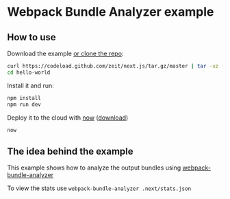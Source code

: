 
# Webpack Bundle Analyzer example

## How to use

Download the example [or clone the repo](https://github.com/zeit/next.js):

```bash
curl https://codeload.github.com/zeit/next.js/tar.gz/master | tar -xz --strip=2 next.js-master/examples/with-webpack-bundle-analyzer
cd hello-world
```

Install it and run:

```bash
npm install
npm run dev
```

Deploy it to the cloud with [now](https://zeit.co/now) ([download](https://zeit.co/download))

```bash
now
```

## The idea behind the example

This example shows how to analyze the output bundles using [webpack-bundle-analyzer](https://github.com/th0r/webpack-bundle-analyzer#as-plugin)

To view the stats use `webpack-bundle-analyzer .next/stats.json`

